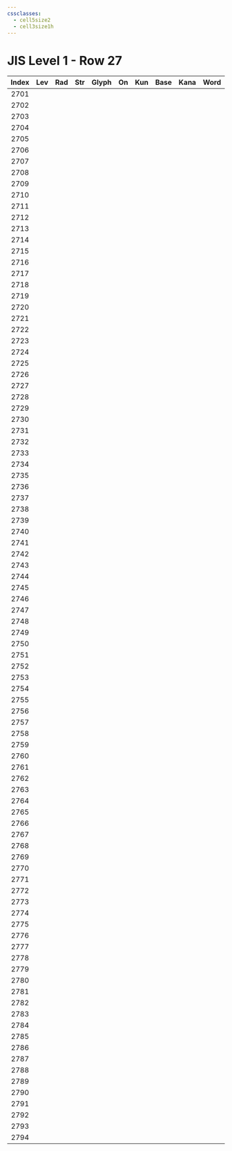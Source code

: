 ```yaml
---
cssclasses:
  - cell5size2
  - cell3size1h
---
```


# JIS Level 1 - Row 27

| Index | Lev | Rad | Str | Glyph | On  | Kun | Base | Kana | Word | Reading |
|:-----:|:---:|:---:|:---:|:-----:|:---:|:---:|:---- |:---- |:---- |:------- |
| 2701  |     |     |     |       |     |     |      |      |      |         |
| 2702  |     |     |     |       |     |     |      |      |      |         |
| 2703  |     |     |     |       |     |     |      |      |      |         |
| 2704  |     |     |     |       |     |     |      |      |      |         |
| 2705  |     |     |     |       |     |     |      |      |      |         |
| 2706  |     |     |     |       |     |     |      |      |      |         |
| 2707  |     |     |     |       |     |     |      |      |      |         |
| 2708  |     |     |     |       |     |     |      |      |      |         |
| 2709  |     |     |     |       |     |     |      |      |      |         |
| 2710  |     |     |     |       |     |     |      |      |      |         |
| 2711  |     |     |     |       |     |     |      |      |      |         |
| 2712  |     |     |     |       |     |     |      |      |      |         |
| 2713  |     |     |     |       |     |     |      |      |      |         |
| 2714  |     |     |     |       |     |     |      |      |      |         |
| 2715  |     |     |     |       |     |     |      |      |      |         |
| 2716  |     |     |     |       |     |     |      |      |      |         |
| 2717  |     |     |     |       |     |     |      |      |      |         |
| 2718  |     |     |     |       |     |     |      |      |      |         |
| 2719  |     |     |     |       |     |     |      |      |      |         |
| 2720  |     |     |     |       |     |     |      |      |      |         |
| 2721  |     |     |     |       |     |     |      |      |      |         |
| 2722  |     |     |     |       |     |     |      |      |      |         |
| 2723  |     |     |     |       |     |     |      |      |      |         |
| 2724  |     |     |     |       |     |     |      |      |      |         |
| 2725  |     |     |     |       |     |     |      |      |      |         |
| 2726  |     |     |     |       |     |     |      |      |      |         |
| 2727  |     |     |     |       |     |     |      |      |      |         |
| 2728  |     |     |     |       |     |     |      |      |      |         |
| 2729  |     |     |     |       |     |     |      |      |      |         |
| 2730  |     |     |     |       |     |     |      |      |      |         |
| 2731  |     |     |     |       |     |     |      |      |      |         |
| 2732  |     |     |     |       |     |     |      |      |      |         |
| 2733  |     |     |     |       |     |     |      |      |      |         |
| 2734  |     |     |     |       |     |     |      |      |      |         |
| 2735  |     |     |     |       |     |     |      |      |      |         |
| 2736  |     |     |     |       |     |     |      |      |      |         |
| 2737  |     |     |     |       |     |     |      |      |      |         |
| 2738  |     |     |     |       |     |     |      |      |      |         |
| 2739  |     |     |     |       |     |     |      |      |      |         |
| 2740  |     |     |     |       |     |     |      |      |      |         |
| 2741  |     |     |     |       |     |     |      |      |      |         |
| 2742  |     |     |     |       |     |     |      |      |      |         |
| 2743  |     |     |     |       |     |     |      |      |      |         |
| 2744  |     |     |     |       |     |     |      |      |      |         |
| 2745  |     |     |     |       |     |     |      |      |      |         |
| 2746  |     |     |     |       |     |     |      |      |      |         |
| 2747  |     |     |     |       |     |     |      |      |      |         |
| 2748  |     |     |     |       |     |     |      |      |      |         |
| 2749  |     |     |     |       |     |     |      |      |      |         |
| 2750  |     |     |     |       |     |     |      |      |      |         |
| 2751  |     |     |     |       |     |     |      |      |      |         |
| 2752  |     |     |     |       |     |     |      |      |      |         |
| 2753  |     |     |     |       |     |     |      |      |      |         |
| 2754  |     |     |     |       |     |     |      |      |      |         |
| 2755  |     |     |     |       |     |     |      |      |      |         |
| 2756  |     |     |     |       |     |     |      |      |      |         |
| 2757  |     |     |     |       |     |     |      |      |      |         |
| 2758  |     |     |     |       |     |     |      |      |      |         |
| 2759  |     |     |     |       |     |     |      |      |      |         |
| 2760  |     |     |     |       |     |     |      |      |      |         |
| 2761  |     |     |     |       |     |     |      |      |      |         |
| 2762  |     |     |     |       |     |     |      |      |      |         |
| 2763  |     |     |     |       |     |     |      |      |      |         |
| 2764  |     |     |     |       |     |     |      |      |      |         |
| 2765  |     |     |     |       |     |     |      |      |      |         |
| 2766  |     |     |     |       |     |     |      |      |      |         |
| 2767  |     |     |     |       |     |     |      |      |      |         |
| 2768  |     |     |     |       |     |     |      |      |      |         |
| 2769  |     |     |     |       |     |     |      |      |      |         |
| 2770  |     |     |     |       |     |     |      |      |      |         |
| 2771  |     |     |     |       |     |     |      |      |      |         |
| 2772  |     |     |     |       |     |     |      |      |      |         |
| 2773  |     |     |     |       |     |     |      |      |      |         |
| 2774  |     |     |     |       |     |     |      |      |      |         |
| 2775  |     |     |     |       |     |     |      |      |      |         |
| 2776  |     |     |     |       |     |     |      |      |      |         |
| 2777  |     |     |     |       |     |     |      |      |      |         |
| 2778  |     |     |     |       |     |     |      |      |      |         |
| 2779  |     |     |     |       |     |     |      |      |      |         |
| 2780  |     |     |     |       |     |     |      |      |      |         |
| 2781  |     |     |     |       |     |     |      |      |      |         |
| 2782  |     |     |     |       |     |     |      |      |      |         |
| 2783  |     |     |     |       |     |     |      |      |      |         |
| 2784  |     |     |     |       |     |     |      |      |      |         |
| 2785  |     |     |     |       |     |     |      |      |      |         |
| 2786  |     |     |     |       |     |     |      |      |      |         |
| 2787  |     |     |     |       |     |     |      |      |      |         |
| 2788  |     |     |     |       |     |     |      |      |      |         |
| 2789  |     |     |     |       |     |     |      |      |      |         |
| 2790  |     |     |     |       |     |     |      |      |      |         |
| 2791  |     |     |     |       |     |     |      |      |      |         |
| 2792  |     |     |     |       |     |     |      |      |      |         |
| 2793  |     |     |     |       |     |     |      |      |      |         |
| 2794  |     |     |     |       |     |     |      |      |      |         |
